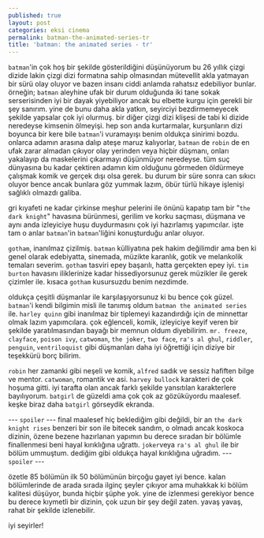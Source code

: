 ```yaml
---
published: true
layout: post
categories: eksi cinema
permalink: batman-the-animated-series-tr
title: 'batman: the animated series - tr'
---
```

`batman`'in çok hoş bir şekilde gösterildiğini düşünüyorum bu 26 yıllık çizgi dizide lakin çizgi dizi formatına sahip olmasından mütevellit akla yatmayan bir sürü olay oluyor ve bazen insanı ciddi anlamda rahatsız edebiliyor bunlar. örneğin; `batman` aleyhine ufak bir durum olduğunda iki tane sokak serserisinden iyi bir dayak yiyebiliyor ancak bu elbette kurgu için gerekli bir şey sanırım. yine de bunu daha akla yatkın, seyirciyi bezdirmemeyecek şekilde yapsalar çok iyi olurmuş. bir diğer çizgi dizi klişesi de tabi ki dizide neredeyse kimsenin ölmeyişi. hep son anda kurtarmalar, kurşunların dizi boyunca bir kere bile `batman`'i vuramayışı benim oldukça sinirimi bozdu. onlarca adamın arasına dalıp ateşe maruz kalıyorlar, `batman` de `robin` de en ufak zarar almadan çıkıyor olay yerinden veya hiçbir düşmanı, onları yakalayıp da maskelerini çıkarmayı düşünmüyor neredeyse. tüm suç dünyasına bu kadar çektiren adamın kim olduğunu görmeden öldürmeye çalışmak komik ve gerçek dışı olsa gerek. bu durum bir süre sonra can sıkıcı oluyor bence ancak bunlara göz yummak lazım, öbür türlü hikaye işlenişi sağlıklı olmazdı galiba.

gri kıyafeti ne kadar çirkinse meşhur pelerini ile önünü kapatıp tam bir "`the dark knight`" havasına bürünmesi, gerilim ve korku saçması, düşmana ve aynı anda izleyiciye huşu duydurmasını çok iyi hazırlamış yapımcılar. işte tam o anlar `batman`'in `batman`'liğini konuşturduğu anlar oluyor.

`gotham`, inanılmaz çizilmiş. `batman` külliyatına pek hakim değilimdir ama ben ki genel olarak edebiyatta, sinemada, müzikte karanlık, gotik ve melankolik temaları severim. `gotham` tasviri epey başarılı, hatta gerçekten epey iyi. `tim burton` havasını iliklerinize kadar hissediyorsunuz gerek müzikler ile gerek çizimler ile. kısaca `gotham` kusursuzdu benim nezdimde.

oldukça çeşitli düşmanlar ile karşılaşıyorsunuz ki bu bence çok güzel. `batman`'i kendi bilgimin misli ile tanımış oldum `batman the animated series` ile. `harley quinn` gibi inanılmaz bir tiplemeyi kazandırdığı için de minnettar olmak lazım yapımcılara. çok eğlenceli, komik, izleyiciye keyif veren bir şekilde yaratılmasından bayağı bir memnun oldum diyebilirim. `mr. freeze`, `clayface`, `poison ivy`, `catwoman`, `the joker`, `two face`, `ra's al ghul`, `riddler`, `penguin`, `ventriloquist` gibi düşmanları daha iyi öğrettiği için diziye bir teşekkürü borç bilirim.

`robin` her zamanki gibi neşeli ve komik, `alfred` sadık ve sessiz hafiften bilge ve mentor. `catwoman`, romantik ve asi. `harvey bullock` karakteri de çok hoşuma gitti. iyi tarafta olan ancak farklı şekilde yansıtılan karakterlere bayılıyorum. `batgirl` de güzeldi ama çok çok az gözüküyordu maalesef. keşke biraz daha `batgirl` görseydik ekranda.

--- `spoiler` ---
final maalesef hiç beklediğim gibi değildi, bir an `the dark knight rises` benzeri bir son ile bitecek sandım, o olmadı ancak koskoca dizinin, özene bezene hazırlanan yapımın bu derece sıradan bir bölümle finallenmesi beni hayal kırıklığına uğrattı. `joker`veya `ra's al ghul` ile bir bölüm ummuştum. dediğim gibi oldukça hayal kırıklığına uğradım.
--- `spoiler` ---

özetle 85 bölümün ilk 50 bölümünün birçoğu gayet iyi bence. kalan bölümlerinde de arada sırada ilginç şeyler çıkıyor ama muhakkak ki bölüm kalitesi düşüyor, bunda hiçbir şüphe yok. yine de izlenmesi gerekiyor bence bu derece kıymetli bir dizinin, çok uzun bir şey değil zaten. yavaş yavaş, rahat bir şekilde izlenebilir.

iyi seyirler!
